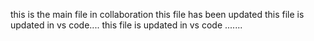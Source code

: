 this is the main file in collaboration
this file has been updated 
this file is updated in vs code....
this file is updated in vs code .......